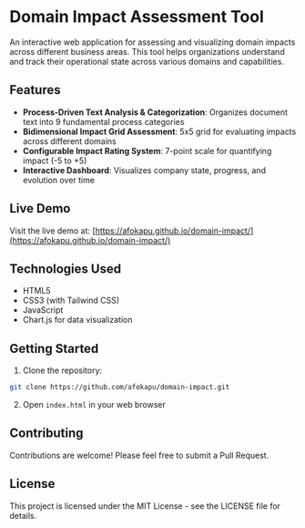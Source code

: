 # Domain Impact Assessment Tool

An interactive web application for assessing and visualizing domain impacts across different business areas. This tool helps organizations understand and track their operational state across various domains and capabilities.

## Features

- **Process-Driven Text Analysis & Categorization**: Organizes document text into 9 fundamental process categories
- **Bidimensional Impact Grid Assessment**: 5x5 grid for evaluating impacts across different domains
- **Configurable Impact Rating System**: 7-point scale for quantifying impact (-5 to +5)
- **Interactive Dashboard**: Visualizes company state, progress, and evolution over time

## Live Demo

Visit the live demo at: [https://afokapu.github.io/domain-impact/](https://afokapu.github.io/domain-impact/)

## Technologies Used

- HTML5
- CSS3 (with Tailwind CSS)
- JavaScript
- Chart.js for data visualization

## Getting Started

1. Clone the repository:
```bash
git clone https://github.com/afokapu/domain-impact.git
```

2. Open `index.html` in your web browser

## Contributing

Contributions are welcome! Please feel free to submit a Pull Request.

## License

This project is licensed under the MIT License - see the LICENSE file for details. 